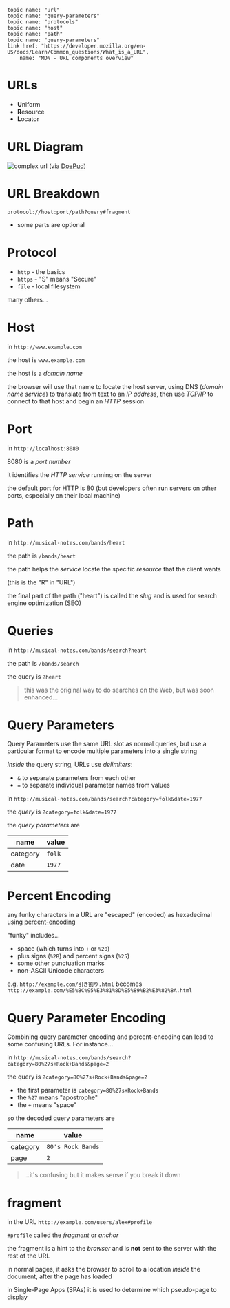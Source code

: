     topic name: "url"
    topic name: "query-parameters"
    topic name: "protocols"
    topic name: "host"
    topic name: "path"
    topic name: "query-parameters"
    link href: "https://developer.mozilla.org/en-US/docs/Learn/Common_questions/What_is_a_URL",
        name: "MDN - URL components overview"

# URLs

* **U**niform
* **R**esource
* **L**ocator

# URL Diagram

![complex url](/lessons/www/complex_url.png) (via [DoePud](https://doepud.co.uk/blog/anatomy-of-a-url))

# URL Breakdown

`protocol://host:port/path?query#fragment`

* some parts are optional

# Protocol

* `http` - the basics
* `https` - "S" means "Secure"
* `file` - local filesystem

many others...

# Host

in `http://www.example.com`

the host is `www.example.com`

the host is a *domain name* 

the browser will use that name to locate the host server, using DNS (*domain name service*) to translate from text to an *IP address*, then use *TCP/IP* to connect to that host and begin an *HTTP* session

# Port

in `http://localhost:8080`

8080 is a *port number*

it identifies the *HTTP service* running on the server

the default port for HTTP is 80 (but developers often run servers on other ports, especially on their local machine)

# Path

in `http://musical-notes.com/bands/heart`

the path is `/bands/heart`

the path helps the *service* locate the specific *resource* that the client wants

(this is the "R" in "URL")

the final part of the path ("heart") is called the *slug* and is used for search engine optimization (SEO)

# Queries

in `http://musical-notes.com/bands/search?heart`

the path is `/bands/search`

the query is `?heart`

> this was the original way to do searches on the Web, but was soon enhanced...

# Query Parameters

Query Parameters use the same URL slot as normal queries, but use a particular format to encode multiple parameters into a single string

*Inside* the query string, URLs use *delimiters*:

  * `&` to separate parameters from each other 
  * `=` to separate individual parameter names from values

in `http://musical-notes.com/bands/search?category=folk&date=1977`

the *query* is `?category=folk&date=1977`

the *query parameters* are

|name|value|
|---|---|
|category|`folk`|
|date|`1977`|

# Percent Encoding

any funky characters in a URL are "escaped" (encoded) as hexadecimal using [percent-encoding](https://en.wikipedia.org/wiki/Percent-encoding)

"funky" includes...

* space (which turns into `+` or `%20`)
* plus signs (`%2B`) and percent signs (`%25`)
* some other punctuation marks
* non-ASCII Unicode characters

e.g. `http://example.com/引き割り.html`
becomes `http://example.com/%E5%BC%95%E3%81%8D%E5%89%B2%E3%82%8A.html`

# Query Parameter Encoding

Combining query parameter encoding and percent-encoding can lead to some confusing URLs. For instance...

in `http://musical-notes.com/bands/search?category=80%27s+Rock+Bands&page=2`

the query is `?category=80%27s+Rock+Bands&page=2`

* the first parameter is `category=80%27s+Rock+Bands`
* the `%27` means "apostrophe"
* the `+` means "space"

so the decoded query parameters are

|name|value|
|---|---|
|category|`80's Rock Bands`|
|page|`2`|

>...it's confusing but it makes sense if you break it down 

# fragment

in the URL `http://example.com/users/alex#profile`

`#profile` called the *fragment* or *anchor* 

the fragment is a hint to the *browser* and is **not** sent to the server with the rest of the URL

in normal pages, it asks the browser to scroll to a location *inside* the document, after the page has loaded

in Single-Page Apps (SPAs) it is used to determine which pseudo-page to display

